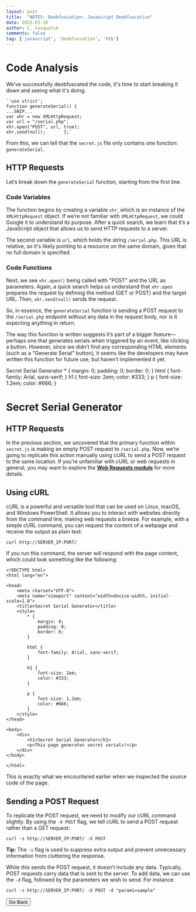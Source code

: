 ```yaml
---
layout: post
title:  "NOTES: Deobfuscation: Javascript Deobfuscation"
date: 2025-03-10
author: C. Casquatch
comments: false
tag: ['javascript', ‘deobfuscation’, 'htb']
---
```



Code Analysis
=============

We've successfully deobfuscated the code, it's time to start breaking it down and seeing what it's doing.

    `'use strict';       
    function generateSerial() {         
    ...SNIP...         
    var xhr = new XMLHttpRequest;         
    var url = "/serial.php";         
    xhr.open("POST", url, true);         
    xhr.send(null);       };`
    
  

From this, we can tell that the `secret.js` file only contains one function: `generateSerial`.

HTTP Requests
-------------

Let’s break down the `generateSerial` function, starting from the first line.

### Code Variables

The function begins by creating a variable `xhr`, which is an instance of the `XMLHttpRequest` object. If we’re not familiar with `XMLHttpRequest`, we could Google it to understand its purpose. After a quick search, we learn that it’s a JavaScript object that allows us to send HTTP requests to a server.

The second variable is `url`, which holds the string `/serial.php`. This URL is relative, so it's likely pointing to a resource on the same domain, given that no full domain is specified.

### Code Functions

Next, we see `xhr.open()` being called with "POST" and the URL as parameters. Again, a quick search helps us understand that `xhr.open` prepares the request by defining the method (GET or POST) and the target URL. Then, `xhr.send(null)` sends the request.

So, in essence, the `generateSerial` function is sending a POST request to the `/serial.php` endpoint without any data in the request body, nor is it expecting anything in return.

The way this function is written suggests it’s part of a bigger feature—perhaps one that generates serials when triggered by an event, like clicking a button. However, since we didn’t find any corresponding HTML elements (such as a "Generate Serial" button), it seems like the developers may have written this function for future use, but haven’t implemented it yet.



  Secret Serial Generator \* { margin: 0; padding: 0; border: 0; } html { font-family: Arial, sans-serif; } h1 { font-size: 2em; color: #333; } p { font-size: 1.2em; color: #666; }

Secret Serial Generator
=======================

HTTP Requests
-------------

In the previous section, we uncovered that the primary function within `secret.js` is making an empty POST request to `/serial.php`. Now, we’re going to replicate this action manually using cURL to send a POST request to the same location. If you’re unfamiliar with cURL or web requests in general, you may want to explore the **[Web Requests module](#)** for more details.

Using cURL
----------

cURL is a powerful and versatile tool that can be used on Linux, macOS, and Windows PowerShell. It allows you to interact with websites directly from the command line, making web requests a breeze. For example, with a simple cURL command, you can request the content of a webpage and receive the output as plain text:

    curl http://SERVER_IP:PORT/

If you run this command, the server will respond with the page content, which could look something like the following:

    <!DOCTYPE html>
    <html lang="en">
    
    <head>
        <meta charset="UTF-8">
        <meta name="viewport" content="width=device-width, initial-scale=1.0">
        <title>Secret Serial Generator</title>
        <style>
            * {
                margin: 0;
                padding: 0;
                border: 0;
            }
    
            html {
                font-family: Arial, sans-serif;
            }
    
            h1 {
                font-size: 2em;
                color: #333;
            }
    
            p {
                font-size: 1.2em;
                color: #666;
            }
        </style>
    </head>
    
    <body>
        <div>
            <h1>Secret Serial Generator</h1>
            <p>This page generates secret serials!</p>
        </div>
    </body>
    
    </html>
    

This is exactly what we encountered earlier when we inspected the source code of the page.

Sending a POST Request
----------------------

To replicate the POST request, we need to modify our cURL command slightly. By using the `-X POST` flag, we tell cURL to send a POST request rather than a GET request:

    curl -s http://SERVER_IP:PORT/ -X POST

**Tip:** The `-s` flag is used to suppress extra output and prevent unnecessary information from cluttering the response.

While this sends the POST request, it doesn’t include any data. Typically, POST requests carry data that is sent to the server. To add data, we can use the `-d` flag, followed by the parameters we wish to send. For instance:

    curl -s http://SERVER_IP:PORT/ -X POST -d "param1=sample"



<button onclick="history.back()">Go Back</button>
